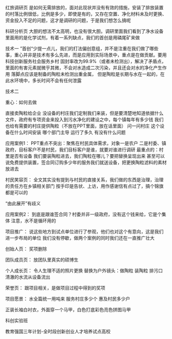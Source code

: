 红旅调研页
是如何无需排放的，面对此现状并没有有效的措施，安装了排放装置的村落比例很低，比例是多少，即使是有的，又存在空置、净化材料未及时更换、资金投入不足的问题，这才是调研的问题，于是我们想怎么搞呢

科研分析页
大胆的想法不太高明，也没有很大胆。调研里面我们看到了净水设备里面用的是化学试剂，有着一系列缺点，我们的首创是用磷尾矿来做

技术一
”首创“少提一点儿，我们的打法偏创意组，并不是注重在我们做了哪些事，重心并非是技术有多么先进，而是应用到实际场景中，重点是在做贡献。要用科技创新服务社会服务乡村
固封率改为99.9%（或者未检测出），解决了矛盾点，里面的有害元素就微乎其微，不会对水造成二次污染，并且还会对水的净化产生作用
落脚点应该是制备的陶粒未检测出重金属，
但是陶粒是长期与水在一起的，在此水环境中，多长时间不会有任何泄露

技术二


重心：如何去做

直接卖陶粒给企业
没设备的村庄我们定制我们来装，但是要清楚地知道依据什么文件，政府有专项资金来投入到污水净化的建设之中，每个镇每年有多少钱
我们也给有需要的村庄提供陶粒（不放在PPT里面，放在话里面）
问一问村庄 这个设备在什么时间安装 哪个部门主导 运行了多久 有没有什么问题

应用案例1：
PPT重点不突出：聚焦在村民具体需求，对象一是农户 二是村委、镇政府，目标客户不是村民，我们目标客户是谁，就要对谁进行调研
最重点的：村里是否有设备
我们要装陶粒进去，我们陶粒在哪儿？要把替换呈现出来
甚至可以说免费提供装置，签合同订购多少年的服务我们就送设备，把更换陶粒滤料的素材放进去

村民笑容页：
全文其实没有提到与村民的直接关系，我们做的东西是治理，治理的责任方在乡镇相关部门
按手印是告状、上访，用作感谢信有点过了，搞个锦旗都是可以的

“由此展开”有歧义

应用案例2：
到底是跟谁签合同？村委并非一级政府，没有这个钱来给，它是个集体
注意，水不是循环用的

项目推广：
说这些地方到试点单位进行了参观，他们也对这个有意向，这是我们进一步布局的单位
我们没有停歇，做两个案例的同时我们还在一直推广壮大

创始人页：
奖项删除

团队成员页：
放团队里真实的硕博生

个人成长页：
令人生理不适的照片更换
替换为户外镜头：做陶粒 装陶粒 排污口 清澈的水流从设备流出

荣誉页：
跟项目相关，是做项目过程中得到的奖项

项目愿景：
水全篇统一用吨来
服务村庄多少个 惠及村民多少户

正装长袖白衬衣，外面穿一个马甲，白色打底彩色亮色拼图马甲



科创实验班

教育强国三年计划-全时段创新创业人才培养试点高校